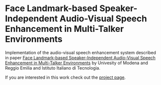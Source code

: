 # Face Landmark-based Speaker-Independent Audio-Visual Speech Enhancement in Multi-Talker Environments
Implementation of the audio-visual speech enhancement system described in paper [Face Landmark-based Speaker-Independent Audio-Visual Speech Enhancement in Multi-Talker Environments](https://arxiv.org/abs/1811.02480) by Univesity of Modena and Reggio Emilia and Istituto Italiano di Tecnologia.

If you are interested in this work check out the [project page](https://dr-pato.github.io/audio_visual_speech_enhancement/).
